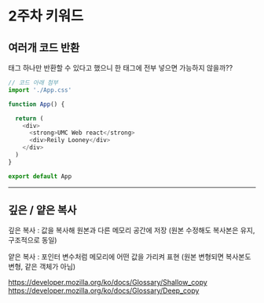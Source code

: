 # 2주차 키워드

## 여러개 코드 반환
태그 하나만 반환할 수 있다고 했으니
한 태그에 전부 넣으면 가능하지 않을까??

```js
// 코드 아래 첨부
import './App.css'

function App() {

  return (
    <div>
      <strong>UMC Web react</strong>
      <div>Reily Looney</div>
    </div>
  )
}

export default App
```

---
## 깊은 / 얕은 복사

깊은 복사 : 값을 복사해 원본과 다른 메모리 공간에 저장
(원본 수정해도 복사본은 유지, 구조적으로 동일)

얕은 복사 : 포인터 변수처럼 메모리에 어떤 값을 가리켜 표현
(원본 변형되면 복사본도 변형, 같은 객체가 아님)

https://developer.mozilla.org/ko/docs/Glossary/Shallow_copy
https://developer.mozilla.org/ko/docs/Glossary/Deep_copy